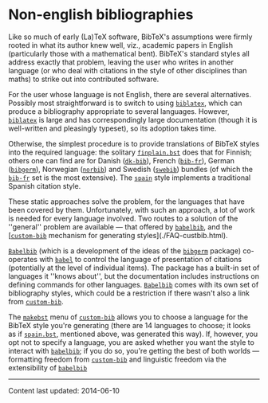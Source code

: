 # Non-english bibliographies

Like so much of early (La)TeX software, BibTeX's assumptions were
firmly rooted in what its author knew well, viz., academic papers in
English (particularly those with a mathematical bent).  BibTeX's
standard styles all address exactly that problem, leaving the user who
writes in another language (or who deal with citations in the style of
other disciplines than maths) to strike out into contributed software.

For the user whose language is not English, there are several
alternatives.  Possibly most straightforward is to switch to using
[`biblatex`](http://ctan.org/pkg/biblatex), which can produce a bibliography appropriate to
several languages.  However, [`biblatex`](http://ctan.org/pkg/biblatex) is large and has
correspondingly large documentation (though it is well-written and
pleasingly typeset), so its adoption takes time.

Otherwise, the simplest procedure is to provide translations of
BibTeX styles into the
required language: the solitary [`finplain.bst`](http://ctan.org/pkg/finplain.bst) does that for
Finnish; others one can find are for Danish ([`dk-bib`](http://ctan.org/pkg/dk-bib)), French
([`bib-fr`](http://ctan.org/pkg/bib-fr)), German ([`bibgerm`](http://ctan.org/pkg/bibgerm)), Norwegian
([`norbib`](http://ctan.org/pkg/norbib)) and Swedish ([`swebib`](http://ctan.org/pkg/swebib)) bundles (of which
the [`bib-fr`](http://ctan.org/pkg/bib-fr) set is the most extensive).  The [`spain`](http://ctan.org/pkg/spain)
style implements a traditional Spanish citation style.

These static approaches solve the problem, for the languages that have
been covered by them.  Unfortunately, with such an approach, a lot of
work is needed for every language involved.  Two routes to a solution
of the ''general'' problem are available&nbsp;&mdash; that offered by
[`babelbib`](http://ctan.org/pkg/babelbib), and the 
[[`custom-bib`](http://ctan.org/pkg/custom-bib) mechanism for generating styles](./FAQ-custbib.html).

[`Babelbib`](http://ctan.org/pkg/Babelbib) (which is a development of the ideas of the
[`bibgerm`](http://ctan.org/pkg/bibgerm) package) co-operates with [`babel`](http://ctan.org/pkg/babel) to control
the language of presentation of citations (potentially at the level of
individual items).  The package has a built-in set of languages it
''knows about'', but the documentation includes instructions on defining
commands for other languages.  [`Babelbib`](http://ctan.org/pkg/Babelbib) comes with its own
set of bibliography styles, which could be a restriction if there
wasn't also a link from [`custom-bib`](http://ctan.org/pkg/custom-bib).

The [`makebst`](http://ctan.org/pkg/makebst) menu of [`custom-bib`](http://ctan.org/pkg/custom-bib) allows you to
choose a language for the BibTeX style you're generating (there are
14 languages to choose; it looks as if [`spain.bst`](http://ctan.org/pkg/spain.bst), mentioned
above, was generated this way).  If, however, you opt not to specify a
language, you are asked whether you want the style to interact with
[`babelbib`](http://ctan.org/pkg/babelbib); if you do so, you're getting the best of both
worlds&nbsp;&mdash; formatting freedom from [`custom-bib`](http://ctan.org/pkg/custom-bib) and linguistic
freedom via the extensibility of [`babelbib`](http://ctan.org/pkg/babelbib)


----

Content last updated: 2014-06-10
